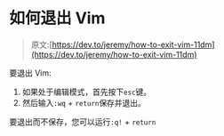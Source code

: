 # 如何退出 Vim

> 原文:[https://dev.to/jeremy/how-to-exit-vim-11dm](https://dev.to/jeremy/how-to-exit-vim-11dm)

要退出 Vim:

1.  如果处于编辑模式，首先按下`esc`键。
2.  然后输入`:wq` + `return`保存并退出。

要退出而不保存，您可以运行`:q!` + `return`